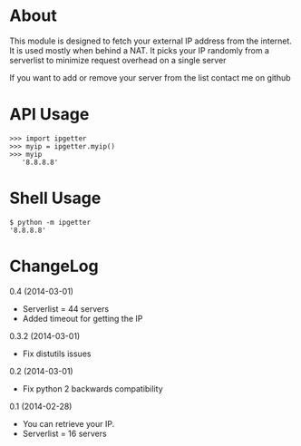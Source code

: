 About
=========

This module is designed to fetch your external IP address from the internet.
It is used mostly when behind a NAT.
It picks your IP randomly from a serverlist to minimize request overhead on a single server

If you want to add or remove your server from the list contact me on github


API Usage
=========

    >>> import ipgetter
    >>> myip = ipgetter.myip()
    >>> myip
       '8.8.8.8'

Shell Usage
=========

    $ python -m ipgetter    
    '8.8.8.8'

ChangeLog
=========

0.4 (2014-03-01)
 * Serverlist = 44 servers
 * Added timeout for getting the IP

0.3.2 (2014-03-01)
 * Fix distutils issues

0.2 (2014-03-01)
 * Fix python 2 backwards compatibility

0.1 (2014-02-28)
 * You can retrieve your IP.
 * Serverlist = 16 servers

